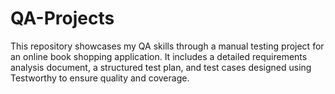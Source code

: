 # QA-Projects
This repository showcases my QA skills through a manual testing project for an online book shopping application. It includes a detailed requirements analysis document, a structured test plan, and test cases designed using Testworthy to ensure quality and coverage.
